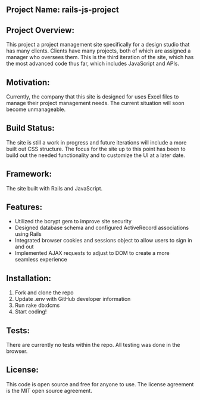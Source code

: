 ## Project Name: rails-js-project

## Project Overview:
This project a project management site specifically for a design studio that has many clients. Clients have many projects, both of which are assigned a manager who oversees them. This is the third iteration of the site, which has the most advanced code thus far, which includes JavaScript and APIs.

## Motivation: 
Currently, the company that this site is designed for uses Excel files to manage their project management needs. The current situation will soon become unmanageable.

## Build Status: 
The site is still a work in progress and future iterations will include a more built out CSS structure. The focus for the site up to this point has been to build out the needed functionality and to customize the UI at a later date.

## Framework: 
The site built with Rails and JavaScript.

## Features:
- Utilized the bcrypt gem to improve site security
- Designed database schema and configured ActiveRecord associations using Rails 
- Integrated browser cookies and sessions object to allow users to sign in and out 
- Implemented AJAX requests to adjust to DOM to create a more seamless experience

## Installation:
1. Fork and clone the repo
2. Update .env with GitHub developer information
3. Run rake db:dcms
4. Start coding!

## Tests: 
There are currently no tests within the repo. All testing was done in the browser.

## License: 
This code is open source and free for anyone to use. The license agreement is the MIT open source agreement.
